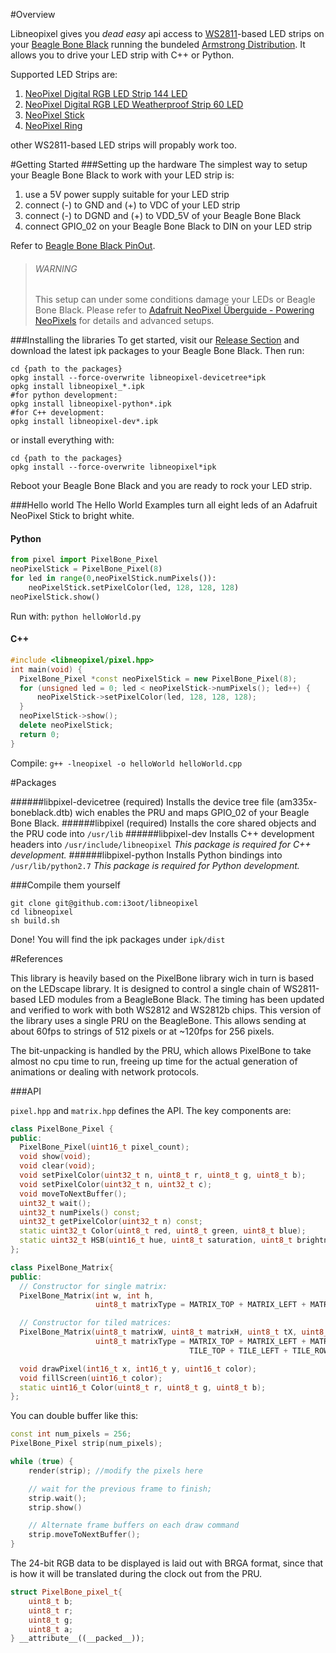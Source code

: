 #Overview

Libneopixel gives you *dead easy* api access to [WS2811](http://www.adafruit.com/datasheets/WS2811.pdf)-based LED strips on your [Beagle Bone Black](http://beagleboard.org/Products/BeagleBone+Black) running the bundeled [Armstrong Distribution](http://www.angstrom-distribution.org/). It allows you to drive your LED strip with C++ or Python.  

Supported LED Strips are:

1. [NeoPixel Digital RGB LED Strip 144 LED](http://www.adafruit.com/products/1506)
2. [NeoPixel Digital RGB LED Weatherproof Strip 60 LED](http://www.adafruit.com/products/1461)
3. [NeoPixel Stick](http://www.adafruit.com/products/1426)
4. [NeoPixel Ring](http://www.adafruit.com/products/1463)

other WS2811-based LED strips will propably work too.

#Getting Started
###Setting up the hardware
The simplest way to setup your Beagle Bone Black to work with your LED strip is:

1. use a 5V power supply suitable for your LED strip
2. connect (-) to GND and (+) to VDC of your LED strip
3. connect (-) to DGND and (+) to VDD_5V of your Beagle Bone Black
4. connect GPIO_02 on your Beagle Bone Black to DIN on your LED strip

Refer to [Beagle Bone Black PinOut](http://insigntech.files.wordpress.com/2013/09/bbb_pinouts.jpg&imgrefurl=http://insigntech.wordpress.com/2013/09/23/beaglebone-black-pin-outs/&h=1287&w=1308&tbnid=9QJxDKgAoi-PIM:&zoom=1&docid=Ds0cxnCrsavSCM&ei=jgGLU_oXy8HSBazHgZgK&tbm=isch&client=ubuntu&iact=rc&uact=3&dur=1927&page=1&start=0&ndsp=16&ved=0CHwQrQMwDA).

> ###### WARNING ######
> This setup can under some conditions damage your LEDs or Beagle Bone Black. Please refer to [Adafruit NeoPixel Überguide - Powering NeoPixels](https://learn.adafruit.com/adafruit-neopixel-uberguide/power) for details and advanced setups.

###Installing the libraries
To get started, visit our [Release Section](https://github.com/i3oot/libneopixel/releases) and download the latest ipk packages to your Beagle Bone Black. Then run:

    cd {path to the packages}
    opkg install --force-overwrite libneopixel-devicetree*ipk
    opkg install libneopixel_*.ipk
    #for python development:
    opkg install libneopixel-python*.ipk
    #for C++ development:
    opkg install libneopixel-dev*.ipk
    
or install everything with:

    cd {path to the packages}
    opkg install --force-overwrite libneopixel*ipk


Reboot your Beagle Bone Black and you are ready to rock your LED strip.     

###Hello world
The Hello World Examples turn all eight leds of an Adafruit NeoPixel Stick to bright white.
#### Python
```python
from pixel import PixelBone_Pixel
neoPixelStick = PixelBone_Pixel(8) 
for led in range(0,neoPixelStick.numPixels()):
    neoPixelStick.setPixelColor(led, 128, 128, 128)
neoPixelStick.show()
```
Run with: `python helloWorld.py`
#### C++
```cpp
#include <libneopixel/pixel.hpp>
int main(void) {
  PixelBone_Pixel *const neoPixelStick = new PixelBone_Pixel(8);
  for (unsigned led = 0; led < neoPixelStick->numPixels(); led++) {
      neoPixelStick->setPixelColor(led, 128, 128, 128);
  }
  neoPixelStick->show();
  delete neoPixelStick;
  return 0;
}

```
Compile: `g++ -lneopixel -o helloWorld helloWorld.cpp`
    
#Packages

######libpixel-devicetree (required)
Installs the device tree file (am335x-boneblack.dtb) wich enables the PRU and maps GPIO_02 of your Beagle Bone Black.
######libpixel (required)
Installs the core shared objects and the PRU code into `/usr/lib` 
######libpixel-dev
Installs C++ development headers into `/usr/include/libneopixel`
*This package is required for C++ development.*
######libpixel-python
Installs Python bindings into `/usr/lib/python2.7`
*This package is required for Python development.*

###Compile them yourself

    git clone git@github.com:i3oot/libneopixel
    cd libneopixel
    sh build.sh

Done! You will find the ipk packages under `ipk/dist`

#References

This library is heavily based on the PixelBone library wich in turn is based on the LEDscape library. It is designed to control a single chain of WS2811-based LED modules from a BeagleBone Black. The timing has been updated and verified to work with both WS2812 and WS2812b chips. This version of the library uses a single PRU on the BeagleBone. This allows sending at about 60fps to strings of 512 pixels or at ~120fps for 256 pixels.

The bit-unpacking is handled by the PRU, which allows PixelBone to take almost no cpu time to run, freeing up time for the actual generation of animations or dealing with network protocols.


###API


`pixel.hpp` and `matrix.hpp` defines the API. The key components are:

```cpp
class PixelBone_Pixel {
public:
  PixelBone_Pixel(uint16_t pixel_count);
  void show(void);
  void clear(void);
  void setPixelColor(uint32_t n, uint8_t r, uint8_t g, uint8_t b);
  void setPixelColor(uint32_t n, uint32_t c);
  void moveToNextBuffer();
  uint32_t wait();
  uint32_t numPixels() const;
  uint32_t getPixelColor(uint32_t n) const;
  static uint32_t Color(uint8_t red, uint8_t green, uint8_t blue);
  static uint32_t HSB(uint16_t hue, uint8_t saturation, uint8_t brightness);
};

class PixelBone_Matrix{
public:
  // Constructor for single matrix:
  PixelBone_Matrix(int w, int h,
                   uint8_t matrixType = MATRIX_TOP + MATRIX_LEFT + MATRIX_ROWS);

  // Constructor for tiled matrices:
  PixelBone_Matrix(uint8_t matrixW, uint8_t matrixH, uint8_t tX, uint8_t tY,
                   uint8_t matrixType = MATRIX_TOP + MATRIX_LEFT + MATRIX_ROWS +
                                        TILE_TOP + TILE_LEFT + TILE_ROWS);

  void drawPixel(int16_t x, int16_t y, uint16_t color);
  void fillScreen(uint16_t color);
  static uint16_t Color(uint8_t r, uint8_t g, uint8_t b);
};
```

You can double buffer like this:

```cpp
const int num_pixels = 256;
PixelBone_Pixel strip(num_pixels);

while (true) {
	render(strip); //modify the pixels here

	// wait for the previous frame to finish;
	strip.wait();
	strip.show()

	// Alternate frame buffers on each draw command
	strip.moveToNextBuffer();
}
```

The 24-bit RGB data to be displayed is laid out with BRGA format,
since that is how it will be translated during the clock out from the PRU.

```cpp
struct PixelBone_pixel_t{
	uint8_t b;
	uint8_t r;
	uint8_t g;
	uint8_t a;
} __attribute__((__packed__));
```

